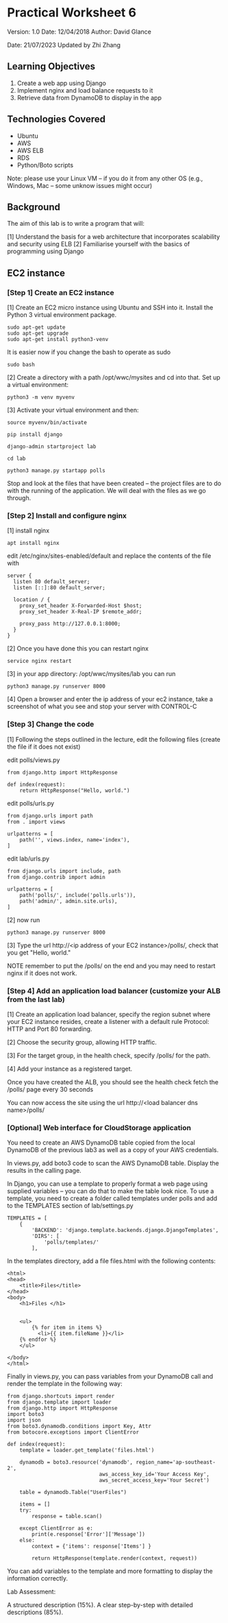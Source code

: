 # Practical Worksheet 6

Version: 1.0 Date: 12/04/2018 Author: David Glance

Date: 21/07/2023 Updated by Zhi Zhang

## Learning Objectives

1. Create a web app using Django
2. Implement nginx and load balance requests to it
3. Retrieve data from DynamoDB to display in the app

## Technologies Covered

* Ubuntu
* AWS
* AWS ELB
* RDS
* Python/Boto scripts

Note: please use your Linux VM – if you do it from any other OS (e.g., Windows, Mac – some unknow issues might occur)

## Background

The aim of this lab is to write a program that will:

[1] Understand the basis for a web architecture that incorporates scalability and security using ELB
[2] Familiarise yourself with the basics of programming using Django

## EC2 instance

### [Step 1] Create an EC2 instance

[1] Create an EC2 micro instance using Ubuntu and SSH into it. Install the Python 3 virtual environment package. 

```
sudo apt-get update
sudo apt-get upgrade
sudo apt-get install python3-venv
```
It is easier now if you change the bash to operate as sudo

```
sudo bash
```

[2] Create a directory with a path /opt/wwc/mysites and cd into that.  Set up a virtual environment:

```
python3 -m venv myvenv
```

[3] Activate your virtual environment and then:

```
source myvenv/bin/activate

pip install django

django-admin startproject lab

cd lab

python3 manage.py startapp polls
```

Stop and look at the files that have been created – the project files are to do with the running of the application. We will deal with the files as we go through.


### [Step 2] Install and configure nginx

[1] install nginx

```
apt install nginx
```

edit /etc/nginx/sites-enabled/default and replace the contents of the file with

```
server {
  listen 80 default_server;
  listen [::]:80 default_server;

  location / {
    proxy_set_header X-Forwarded-Host $host;
    proxy_set_header X-Real-IP $remote_addr;

    proxy_pass http://127.0.0.1:8000;
  }
}
```

[2] Once you have done this you can restart nginx

```
service nginx restart
```

[3] in your app directory: /opt/wwc/mysites/lab you can run

```
python3 manage.py runserver 8000
```

[4] Open a browser and enter the ip address of your ec2 instance, take a screenshot of what you see and stop your server with CONTROL-C


### [Step 3] Change the code

[1] Following the steps outlined in the lecture, edit the following files (create the file if it does not exist)

edit polls/views.py

```
from django.http import HttpResponse

def index(request):
    return HttpResponse("Hello, world.")
```

edit polls/urls.py 

```
from django.urls import path
from . import views

urlpatterns = [
    path('', views.index, name='index'),
]
```

edit lab/urls.py

```
from django.urls import include, path
from django.contrib import admin

urlpatterns = [
    path('polls/', include('polls.urls')),
    path('admin/', admin.site.urls),
]
```

[2] now run

```
python3 manage.py runserver 8000
```

[3] Type the url http://\<ip address of your EC2 instance>/polls/, check that you get "Hello, world." 

NOTE remember to put the /polls/ on the end and you may need to restart nginx if it does not work.

### [Step 4] Add an application load balancer (customize your ALB from the last lab)

[1] Create an application load balancer, specify the region subnet where your EC2 instance resides, create a listener with a default rule Protocol: HTTP and Port 80 forwarding.

[2] Choose the security group, allowing HTTP traffic.

[3] For the target group, in the health check, specify /polls/ for the path.

[4] Add your instance as a registered target.

Once you have created the ALB, you should see the health check fetch the /polls/ page every 30 seconds

You can now access the site using the url http://\<load balancer dns name>/polls/


### [Optional] Web interface for CloudStorage application

You need to create an AWS DynamoDB table copied from the local DynamoDB of the previous lab3 as well as a copy of your AWS credentials.

In views.py, add boto3 code to scan the AWS DynamoDB table. Display the results in the calling page.

In Django, you can use a template to properly format a web page using supplied variables – you can do that to make the table look nice. To use a template, you need to create a folder called templates under polls and add to the TEMPLATES section of lab/settings.py

```
TEMPLATES = [
    {
        'BACKEND': 'django.template.backends.django.DjangoTemplates',
        'DIRS': [
            'polls/templates/'
        ],
```

In the templates directory, add a file files.html with the following contents:

```
<html>
<head>
    <title>Files</title>
</head>
<body>
    <h1>Files </h1>


    <ul>
        {% for item in items %}
          <li>{{ item.fileName }}</li>
	{% endfor %}
    </ul>

</body>
</html>
```


Finally in views.py, you can pass variables from your DynamoDB call and render the template in the following way:

```
from django.shortcuts import render
from django.template import loader
from django.http import HttpResponse
import boto3
import json
from boto3.dynamodb.conditions import Key, Attr
from botocore.exceptions import ClientError

def index(request):
    template = loader.get_template('files.html')

    dynamodb = boto3.resource('dynamodb', region_name='ap-southeast-2',
                              aws_access_key_id='Your Access Key',
                              aws_secret_access_key='Your Secret')

    table = dynamodb.Table("UserFiles")

    items = []
    try:
        response = table.scan()

    except ClientError as e:
        print(e.response['Error']['Message'])
    else:    
        context = {'items': response['Items'] }

        return HttpResponse(template.render(context, request))
```


You can add variables to the template and more formatting to display the information correctly.

Lab Assessment:

A structured description (15%). A clear step-by-step with detailed descriptions (85%). 
